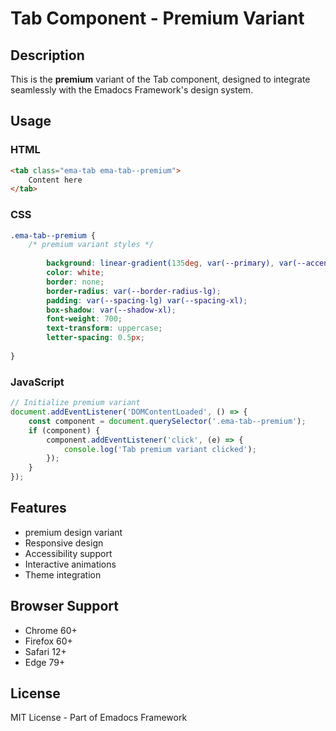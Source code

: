 # Tab Component - Premium Variant

## Description
This is the **premium** variant of the Tab component, designed to integrate seamlessly with the Emadocs Framework's design system.

## Usage

### HTML
```html
<tab class="ema-tab ema-tab--premium">
    Content here
</tab>
```

### CSS
```css
.ema-tab--premium {
    /* premium variant styles */
    
        background: linear-gradient(135deg, var(--primary), var(--accent));
        color: white;
        border: none;
        border-radius: var(--border-radius-lg);
        padding: var(--spacing-lg) var(--spacing-xl);
        box-shadow: var(--shadow-xl);
        font-weight: 700;
        text-transform: uppercase;
        letter-spacing: 0.5px;
    
}
```

### JavaScript
```javascript
// Initialize premium variant
document.addEventListener('DOMContentLoaded', () => {
    const component = document.querySelector('.ema-tab--premium');
    if (component) {
        component.addEventListener('click', (e) => {
            console.log('Tab premium variant clicked');
        });
    }
});
```

## Features
- premium design variant
- Responsive design
- Accessibility support
- Interactive animations
- Theme integration

## Browser Support
- Chrome 60+
- Firefox 60+
- Safari 12+
- Edge 79+

## License
MIT License - Part of Emadocs Framework
